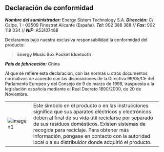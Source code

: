## Declaración de conformidad

_**Nombre del suministrador:**_ Energy Sistem Technology S.A.
_**Dirección:**_ C/ Calpe, 1 - 03509 Finestrat Alicante (España).
_**Tel:**_ 902 388 388 // _**Fax:**_ 902 119 034 // _**NIF:**_  A53107488

Declaramos bajo nuestra exclusiva responsabilidad la conformidad del producto:

>**Energy Music Box Pocket Bluetooth**

_**País de fabricación:**_ China

Al que se refiere esta declaración, con las normas u otros documentos normativos de acuerdo con las disposiciones de la Directiva 99/05/CE del Parlamento Europeo y del Consejo de 9 de marzo de 1999, traspuesta a la legislación española mediante el Real Decreto 1890/2000, de 20 de Noviembre.

|  |  |
|:-------|:-------|
|![Imagen1](http://static.energysistem.com/images/manuals/39930/52d42d0e441fc.jpg) | Este símbolo en el producto o en las instrucciones significa que sus aparatos eléctricos y electrónicos deben al final de su vida útil reciclarse por separado de sus residuos domésticos. Existen sistemas de recogida para reciclaje. Para obtener más información, póngase en contacto con la autoridad local o a su distribuidor donde adquirió el producto.|


